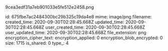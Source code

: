 9cea3edf31a7eb901033e5fe512e2458.png

id: 675fbe7ac2484300bc29b325c19da4e8
mime: image/png
filename: 
created_time: 2020-09-30T02:28:45.668Z
updated_time: 2020-09-30T02:28:45.668Z
user_created_time: 2020-09-30T02:28:45.668Z
user_updated_time: 2020-09-30T02:28:45.668Z
file_extension: png
encryption_cipher_text: 
encryption_applied: 0
encryption_blob_encrypted: 0
size: 1715
is_shared: 0
type_: 4